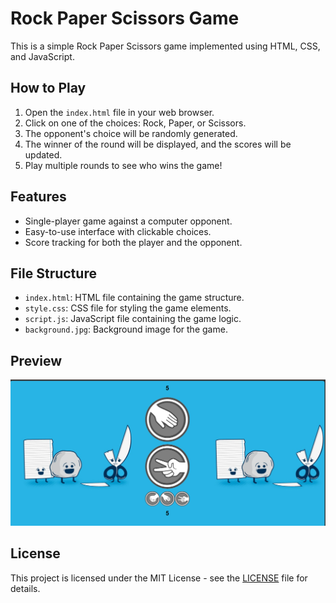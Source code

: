 # Rock Paper Scissors Game

This is a simple Rock Paper Scissors game implemented using HTML, CSS, and JavaScript.

## How to Play

1. Open the `index.html` file in your web browser.
2. Click on one of the choices: Rock, Paper, or Scissors.
3. The opponent's choice will be randomly generated.
4. The winner of the round will be displayed, and the scores will be updated.
5. Play multiple rounds to see who wins the game!

## Features

- Single-player game against a computer opponent.
- Easy-to-use interface with clickable choices.
- Score tracking for both the player and the opponent.

## File Structure

- `index.html`: HTML file containing the game structure.
- `style.css`: CSS file for styling the game elements.
- `script.js`: JavaScript file containing the game logic.
- `background.jpg`: Background image for the game.

## Preview

![Rock Paper Scissors Game](preview.png)

## License

This project is licensed under the MIT License - see the [LICENSE](LICENSE) file for details.

